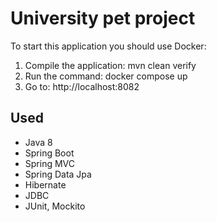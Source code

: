 # University pet project

To start this application you should use Docker:
1. Compile the application: mvn clean verify
2. Run the command: docker compose up
3. Go to: http://localhost:8082

## Used
* Java 8
* Spring Boot
* Spring MVC
* Spring Data Jpa
* Hibernate
* JDBC
* JUnit, Mockito
